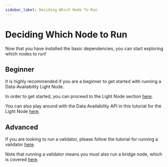 ```yaml
---
sidebar_label: Deciding Which Node To Run
---
```


# Deciding Which Node to Run

Now that you have installed the basic dependencies,
you can start exploring which nodes to run!

## Beginner

It is highly recommended if you are a beginner to
get started with running a Data-Availability Light Node.

In order to get started, you can proceed to the
Light Node section [here](./light-node.mdx/).

You can also play around with the Data Availability API
in this tutorial for the Light Node [here](../developers/node-tutorial.mdx/).

## Advanced

If you are looking to run a validator, please follow the tutorial
for running a validator [here](./validator-node.md/).

Note that running a validator means you must also run a bridge node,
which is covered [here](./bridge-node.mdx/).
